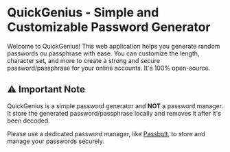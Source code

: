 # QuickGenius - Simple and Customizable Password Generator

Welcome to QuickGenius! This web application helps you generate random passwords ou passphrase with ease. You can customize the length, character set, and more to create a strong and secure password/passphrase for your online accounts. It's 100% open-source. 

## ⚠️ Important Note
QuickGenius is a simple password generator and **NOT** a password manager. It store the generated password/passphrase locally and removes it after it's been decoded.

Please use a dedicated password manager, like [Passbolt](https://github.com/passbolt), to store and manage your passwords securely.